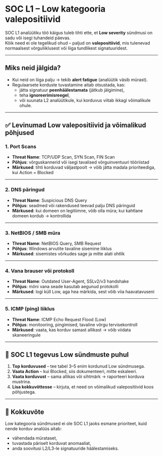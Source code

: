 # SOC L1 – Low kategooria valepositiivid

SOC L1 analüütiku töö käigus tuleb tihti ette, et **Low severity** sündmusi on sadu või isegi tuhandeid päevas.  
Kõik need ei ole tegelikud ohud – paljud on **valepositiivid**, mis tulenevad normaalsest võrguliiklusest või liiga tundlikest signatuuridest.  

---

## Miks neid jälgida?
- Kui neid on liiga palju → tekib **alert fatigue** (analüütik väsib mürast).  
- Regulaarsete korduste tuvastamine aitab otsustada, kas:
  - jätta signatuur **peenhäälestamata** (jätkub jälgimine),  
  - teha **ignoreerimisreegel**,  
  - või suunata L2 analüütikule, kui korduvus viitab ikkagi võimalikule ohule.  

---

## ✅ Levinumad Low valepositiivid ja võimalikud põhjused

### 1. Port Scans
- **Threat Name**: TCP/UDP Scan, SYN Scan, FIN Scan  
- **Põhjus**: võrguskannerid või isegi tavalised võrguinventuuri tööriistad  
- **Märkused**: tihti korduvad väljastpoolt → võib jätta madala prioriteediga, kui Action = Blocked  

---

### 2. DNS päringud
- **Threat Name**: Suspicious DNS Query  
- **Põhjus**: seadmed või rakendused teevad palju DNS päringuid  
- **Märkused**: kui domeen on legitiimne, võib olla müra; kui kahtlane domeen kordub → kontrollida  

---

### 3. NetBIOS / SMB müra
- **Threat Name**: NetBIOS Query, SMB Request  
- **Põhjus**: Windows arvutite tavaline sisemine liiklus  
- **Märkused**: sisemistes võrkudes sage ja mitte alati ohtlik  

---

### 4. Vana brauser või protokoll
- **Threat Name**: Outdated User-Agent, SSLv2/v3 handshake  
- **Põhjus**: mõni vana seade kasutab aegunud protokolli  
- **Märkused**: logi küll Low, aga hea märkida, sest võib viia haavatavuseni  

---

### 5. ICMP (ping) liiklus
- **Threat Name**: ICMP Echo Request Flood (Low)  
- **Põhjus**: monitooring, pingimised, tavaline võrgu tervisekontroll  
- **Märkused**: vaata, kas korduv samast allikast → võib viidata skaneeringule  

---

## 🎯 SOC L1 tegevus Low sündmuste puhul
1. **Top korduvused** – tee tabel 3–5 enim kordunud Low sündmusega.  
2. **Vaata Action** – kui Blocked, siis dokumenteeri, mitte eskaleeri.  
3. **Vaata korduvust** – sama allikas või sihtmärk → raporteeri korduva mustrina.  
4. **Lisa kokkuvõttesse** – kirjuta, et need on võimalikud valepositiivid koos põhjustega.  

---

## 📌 Kokkuvõte
Low kategooria sündmused ei ole SOC L1 jaoks esmane prioriteet, kuid nende korduv analüüs aitab:
- vähendada mürataset,  
- tuvastada päriselt korduvat anomaaliat,  
- anda soovitusi L2/L3-le signatuuride häälestamiseks.  

